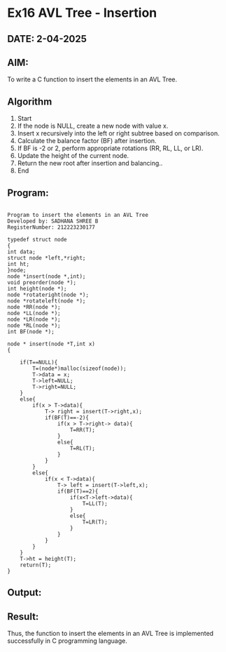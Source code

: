 # Ex16 AVL Tree - Insertion
## DATE: 2-04-2025
## AIM:
To write a C function to insert the elements in an AVL Tree.

## Algorithm
1. Start
2. If the node is NULL, create a new node with value x.
3. Insert x recursively into the left or right subtree based on comparison.
4. Calculate the balance factor (BF) after insertion.
5. If BF is -2 or 2, perform appropriate rotations (RR, RL, LL, or LR).
6. Update the height of the current node.
7. Return the new root after insertion and balancing..
8. End
 

## Program:
```

Program to insert the elements in an AVL Tree
Developed by: SADHANA SHREE B
RegisterNumber: 212223230177

typedef struct node
{
int data;
struct node *left,*right;
int ht;
}node;
node *insert(node *,int);
void preorder(node *);
int height(node *);
node *rotateright(node *);
node *rotateleft(node *);
node *RR(node *);
node *LL(node *);
node *LR(node *);
node *RL(node *);
int BF(node *);

node * insert(node *T,int x)
{
    
    if(T==NULL){
        T=(node*)malloc(sizeof(node));
        T->data = x;
        T->left=NULL;
        T->right=NULL;
    }
    else{
        if(x > T->data){
            T-> right = insert(T->right,x);
            if(BF(T)==-2){
                if(x > T->right-> data){
                    T=RR(T);
                }
                else{
                    T=RL(T);
                }
            }
        }
        else{
            if(x < T->data){
                T-> left = insert(T->left,x);
                if(BF(T)==2){
                    if(x<T->left->data){
                        T=LL(T);
                    }
                    else{
                        T=LR(T);
                    }
                }
            }
        }
    }
    T->ht = height(T);
    return(T);
}

```

## Output:



## Result:
Thus, the function to insert the elements in an AVL Tree is implemented successfully in C programming language.
